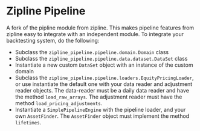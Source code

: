 # Zipline Pipeline

A fork of the pipline module from zipline. This makes pipeline features from 
zipline easy to integrate with an independent module. To integrate your 
backtesting system, do the following:

- Subclass the `zipline_pipeline.pipeline.domain.Domain` class
- Subclass the `zipline_pipeline.pipeline.data.dataset.DataSet` class
- Instantiate a new custom `DataSet` object with an instance of the custom domain
- Subclass the `zipline_pipeline.pipeline.loaders.EquityPricingLoader`, or
    use instantiate the default one with your data reader and adjustment 
    reader objects. The data-reader must be a daily data reader and have the 
    method `load_raw_arrays`. The adjustment reader must have the method 
    `load_pricing_adjustments`.
- Instantiate a `SimplePipelineEngine` with the pipeline loader, and your 
    own `AssetFinder`. The `AssetFinder` object must implement the method 
    `lifetimes`.